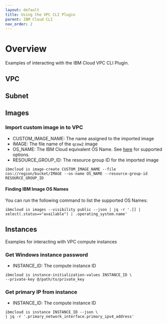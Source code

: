 ```yaml
---
layout: default
title: Using the VPC CLI Plugin
parent: IBM Cloud CLI
nav_order: 2
---
```


# Overview
Examples of interacting with the IBM Cloud VPC CLI Plugin. 

## VPC

## Subnet

## Images

### Import custom image in to VPC

 - CUSTOM_IMAGE_NAME: The name assigned to the imported image  
 - IMAGE: The file name of the `qcow2` image  
 - OS_NAME: The IBM Cloud equivalent OS Name. See [here](#finding-ibm-image-os-names) for supported options.  
 - RESOURCE_GROUP_ID: The resource group ID for the imported image

```shell
ibmcloud is image-create CUSTOM_IMAGE_NAME --file cos://region/bucket/IMAGE --os-name OS_NAME --resource-group-id RESOURCE_GROUP_ID
```

#### Finding IBM Image OS Names
You can run the following command to list the supported OS Names:

```shell
ibmcloud is images --visibility public --json | jq -r '.[] | select(.status=="available") | .operating_system.name'
```


## Instances 
Examples for interacting with VPC compute instances

### Get Windows instance password

 - INSTANCE_ID: The compute instance ID

```shell
ibmcloud is instance-initialization-values INSTANCE_ID \
--private-key @/path/to/private_key
```

### Get primary IP from instance 

 - INSTANCE_ID: The compute instance ID

```shell
ibmcloud is instance INSTANCE_ID --json \
| jq -r '.primary_network_interface.primary_ipv4_address'
```
